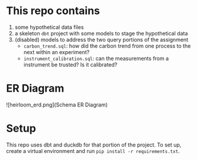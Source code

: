 # This repo contains

1. some hypothetical data files
2. a skeleton `dbt` project with some models to stage the hypothetical data
3. (disabled) models to address the two query portions of the assignment
   - `carbon_trend.sql`: how did the carbon trend from one process to the next within an experiment?
   - `instrument_calibration.sql`: can the measurements from a instrument be trusted? Is it calibrated?

# ER Diagram

![heirloom_erd.png](Schema ER Diagram)

# Setup

This repo uses dbt and duckdb for that portion of the project.
To set up, create a virtual environment and run `pip install -r requirements.txt`.
